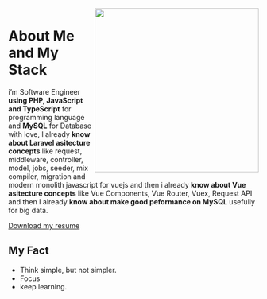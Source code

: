 <!--
<img width='100%' src="https://github-readme-stats.vercel.app/api?username=albasyir&show_icons=true&theme=merko&hide_title=true&hide=stars,prs" />
-->

<img align='right' width='330px' src="https://github-readme-stats.vercel.app/api/top-langs/?username=albasyir&hide=html,css,javascript&theme=merko" />  

# About Me and My Stack

i’m Software Engineer <b>using PHP, JavaScript and TypeScript</b> for
programming language and <b>MySQL</b> for Database with love, I already <b>know about 
Laravel asitecture concepts</b> like request, middleware, controller, model, jobs, seeder, mix
compiler, migration and modern monolith javascript for vuejs and then i already 
<b>know about Vue asitecture concepts</b> like Vue Components, Vue Router, Vuex, 
Request API and then I already <b>know about make good peformance on MySQL</b> 
usefully for big data.

<a href='https://s3-ap-southeast-1.amazonaws.com/glints-dashboard/resume/dcc987928240477aa4431e1c26d0ff6a.pdf' target='_blank'>Download my resume</a>

## My Fact
- Think simple, but not simpler.
- Focus
- keep learning.

